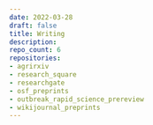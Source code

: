 ```yaml
---
date: 2022-03-28
draft: false
title: Writing
description:
repo_count: 6
repositories:
- agrirxiv
- research_square
- researchgate
- osf_preprints
- outbreak_rapid_science_prereview
- wikijournal_preprints
---
```



